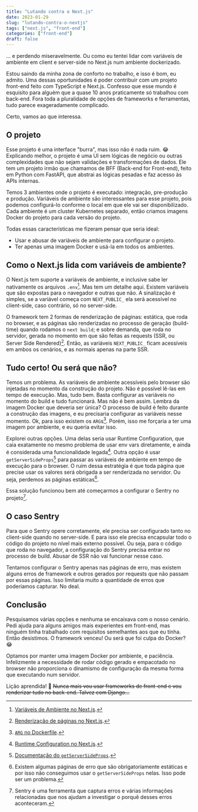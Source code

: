 ```yaml
---
title: "Lutando contra o Next.js"
date: 2023-01-29
slug: "lutando-contra-o-nextjs"
tags: ["next.js", "front-end"]
categories: ["front-end"]
draft: false
---
```


… e perdendo miseravelmente. Ou como eu tentei lidar com variáveis de ambiente em client e server-side no Next.js num ambiente dockerizado.

Estou saindo da minha zona de conforto no trabalho, e isso é bom, eu admito. Uma dessas oportunidades é poder contribuir com um projeto front-end feito com TypeScript e Next.js. Confesso que esse mundo é esquisito para alguém que a quase 10 anos praticamente só trabalhou com back-end. Fora toda a pluralidade de opções de frameworks e ferramentas, tudo parece exageradamente complicado.

Certo, vamos ao que interessa.

## O projeto

Esse projeto é uma interface "burra", mas isso não é nada ruim. 😂 Explicando melhor, o projeto é uma UI sem lógicas de negócio ou outras complexidades que não sejam validações e transformações de dados. Ele tem um projeto irmão que chamamos de BFF (Back-end for Front-end), feito em Python com FastAPI, que abstrai as lógicas pesadas e faz acesso às APIs internas.

Temos 3 ambientes onde o projeto é executado: integração, pre-produção e produção. Variáveis de ambiente são interessantes para esse projeto, pois podemos configurá-lo conforme o local em que ele vai ser disponibilizado. Cada ambiente é um cluster Kubernetes separado, então criamos imagens Docker do projeto para cada versão do projeto.

Todas essas características me fizeram pensar que seria ideal:

- Usar e abusar de variáveis de ambiente para configurar o projeto.
- Ter apenas uma imagem Docker e usá-la em todos os ambientes.

## Como o Next.js lida com variáveis de ambiente?

O Next.js tem suporte a variáveis de ambiente, e inclusive sabe ler nativamente os arquivos `.env`[^1]. Mas tem um detalhe aqui. Existem variáveis que são expostas para o navegador e outras que não. A sinalização é simples, se a variável começa com `NEXT_PUBLIC_` ela será acessível no client-side, caso contrário, só no server-side.

O framework tem 2 formas de renderização de páginas: estática, que roda no browser, e as páginas são renderizadas no processo de geração (build-time) quando rodamos o `next build`; e sobre demanda, que roda no servidor, gerada no momento em que são feitas as requests (SSR, ou Server Side Rendered)[^2]. Então, as variáveis `NEXT_PUBLIC_` ficam acessíveis em ambos os cenários, e as normais apenas na parte SSR.

## Tudo certo! Ou será que não?

Temos um problema. As variáveis de ambiente acessíveis pelo browser são injetadas no momento da construção do projeto. Não é possível lê-las em tempo de execução. Mas, tudo bem. Basta configurar as variáveis no momento do build e tudo funcionará. Mas não é bem assim. Lembra da imagem Docker que deveria ser única? O processo de build é feito durante a construção das imagens, e eu precisaria configurar as variáveis nesse momento. Ok, para isso existem os `ARG`s[^3]. Porém, isso me forçaria a ter uma imagem por ambiente, e eu queria evitar isso.

Explorei outras opções. Uma delas seria usar Runtime Configuration, que caia exatamente no mesmo problema de usar env vars diretamente, e ainda é considerada uma funcionalidade legada[^4]. Outra opção é usar `getServerSideProps`[^5] para passar as variáveis de ambiente em tempo de execução para o browser. O ruim dessa estratégia é que toda página que precise usar os valores será obrigada a ser renderizada no servidor. Ou seja, perdemos as páginas estáticas[^6].

Essa solução funcionou bem até começarmos a configurar o Sentry no projeto[^7].

## O caso Sentry

Para que o Sentry opere corretamente, ele precisa ser configurado tanto no client-side quando no server-side. E para isso ele precisa encapsular todo o código do projeto no nível mais externo possível. Ou seja, para o código que roda no navegador, a configuração do Sentry precisa entrar no processo de build. Abusar de SSR não vai funcionar nesse caso.

Tentamos configurar o Sentry apenas nas páginas de erro, mas existem alguns erros de framework e outros gerados por requests que não passam por essas páginas. Isso limitaria muito a quantidade de erros que poderíamos capturar. No deal.

## Conclusão

Pesquisamos várias opções e nenhuma se encaixava com o nosso cenário. Pedi ajuda para alguns amigos mais experientes em front-end, mas ninguém tinha trabalhado com requisitos semelhantes aos que eu tinha. Então desistimos. O framework venceu! Ou será que foi culpa do Docker? 😂

Optamos por manter uma imagem Docker por ambiente, e paciência. Infelizmente a necessidade de rodar código gerado e empacotado no browser não proporciona o dinamismo de configuração da mesma forma que executando num servidor.

Lição aprendida! 🫡 ~~Nunca mais vou usar frameworks de front-end e vou renderizar tudo no back-end. Talvez com Django...~~

[^1]: [Variáveis de Ambiente no Next.js](https://nextjs.org/docs/basic-features/environment-variables).
[^2]: [Renderização de páginas no Next.js](https://nextjs.org/docs/basic-features/pages).
[^3]: [`ARG` no Dockerfile](https://docs.docker.com/engine/reference/builder/#arg).
[^4]: [Runtime Configuration no Next.js](https://nextjs.org/docs/api-reference/next.config.js/runtime-configuration).
[^5]: [Documentação do `getServerSideProps`](https://nextjs.org/docs/basic-features/data-fetching/get-server-side-props).
[^6]: Existem algumas páginas de erro que são obrigatoriamente estáticas e por isso não conseguimos usar o `getServerSideProps` nelas. Isso pode ser um problema.
[^7]: Sentry é uma ferramenta que captura erros e várias informações relacionadas que nos ajudam a investigar o porquê desses erros aconteceram.
